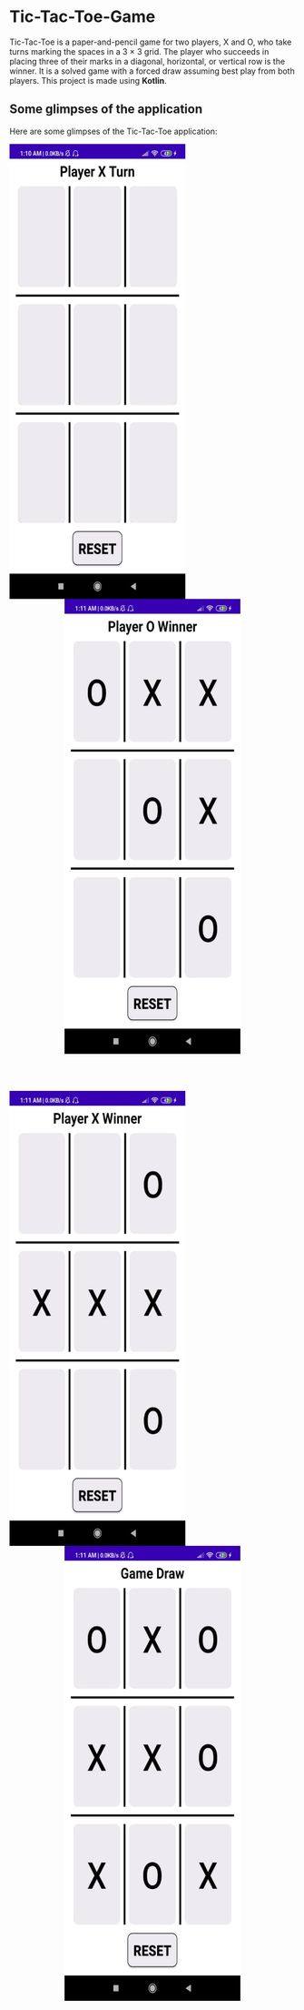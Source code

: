 # Tic-Tac-Toe-Game

Tic-Tac-Toe is a paper-and-pencil game for two players, X and O, who take turns marking the spaces in a 3 × 3 grid. The player who succeeds in placing three of their marks in a diagonal, horizontal, or vertical row is the winner. It is a solved game with a forced draw assuming best play from both players. This project is made using **Kotlin**.

## Some glimpses of the application

Here are some glimpses of the Tic-Tac-Toe application:

<p align = "center">
<img src = "screenshots/tic01.jpeg" width = "310" height = "800" align = "left">
  
<img src = "screenshots/tic02.jpeg" width = "310" height = "800">
</p>

<br>
<br>

<p align = "center">
<img src = "screenshots/tic03.jpeg" width = "310" height = "800" align = "left">
  
<img src = "screenshots/tic04.jpeg" width = "310" height = "800">
</p>


